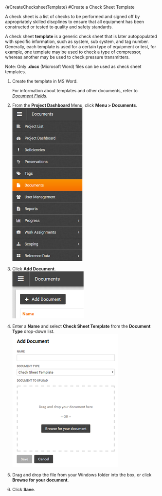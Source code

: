 {#CreateChecksheetTemplate}
#Create a Check Sheet Template

A check sheet is a list of checks to be performed and signed off by appropriately skilled discplines to ensure that all equipment has been constructed or tested to quality and safety standards.

A check sheet **template** is a generic check sheet that is later autopopulated with specific information, such as system, sub system, and tag number. Generally, each template is used for a certain type of equipment or test, for example, one template may be used to check a type of compressor, whereas another may be used to check pressure transmitters. 

Note: Only **.docx** (Microsoft Word) files can be used as check sheet templates.
 
1. Create the template in MS Word.  
    
    For information about templates and other documents, refer to [*Document Fields*](#Documents).
    
1. From the **Project Dashboard** Menu, click **Menu > Documents**.  
![Menu > Documents](images\MDocs.PNG)  

1. Click **Add Document**.  
![Add Document](images\Adddoc.png)

1. Enter a **Name** and select **Check Sheet Template** from the **Document Type** drop-down list.
![Add Document > Check Sheet Template](images\Addcstemp.png) 

1. Drag and drop the file from your Windows folder into the box, or click **Browse for your document**. 

1. Click **Save**.

